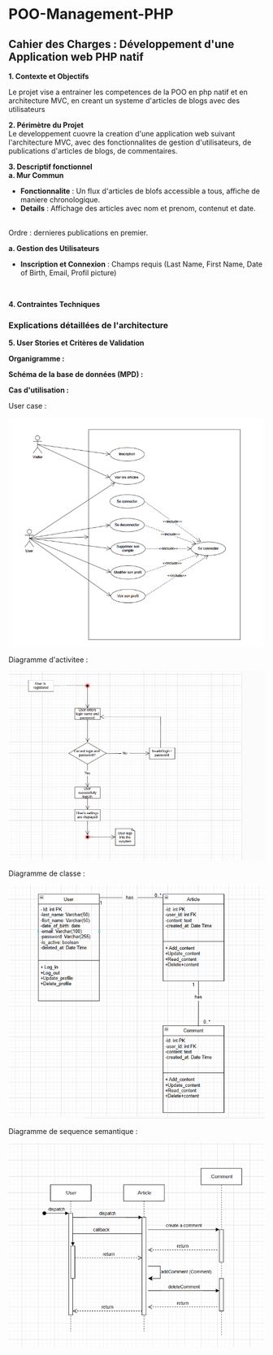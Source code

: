 # POO-Management-PHP

## Cahier des Charges : Développement d'une Application web PHP natif

<strong>1. Contexte et Objectifs</strong>
<p>Le projet vise a entrainer les competences de la POO en php natif et en architecture MVC, en creant un systeme d'articles de blogs avec des utilisateurs</p>

<strong>2. Périmètre du Projet</strong>
</br>
Le developpement cuovre la creation d'une application web suivant l'architecture MVC, avec des fonctionnalites de gestion d'utilisateurs, de publications d'articles de blogs, de commentaires.

<strong>3. Descriptif fonctionnel</strong>
</br>
<strong>a. Mur Commun</strong> 
<br>
* **Fonctionnalite** : Un flux d'articles de blofs accessible a tous, affiche de maniere chronologique.
* **Details** : Affichage des articles avec nom et prenom, contenut et date.
<br>
Ordre : dernieres publications en premier.

<strong>a. Gestion des Utilisateurs</strong> 
<br>
* **Inscription et Connexion** : Champs requis (Last Name, First Name, Date of Birth, Email, Profil picture)
<br>

<strong>4. Contraintes Techniques</strong>

### Explications détaillées de l'architecture

<strong>5. User Stories et Critères de Validation</strong>

<strong>Organigramme : </strong>

<strong>Schéma de la base de données (MPD) :</strong>

<strong>Cas d'utilisation
 : </strong>

 User case : 

![alt text](image-2.png)

 Diagramme d'activitee : 

 ![alt text](image-3.png)

Diagramme de classe : 

![alt text](image-4.png)

Diagramme de sequence semantique :

![alt text](image-5.png)
